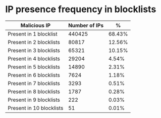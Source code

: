 # IP presence frequency in blocklists
| Malicious IP | Number of IPs | % |
|----|----|----|
| Present in 1 blocklist | 440425 | 68.43% |
| Present in 2 blocklists | 80817 | 12.56% |
| Present in 3 blocklists | 65321 | 10.15% |
| Present in 4 blocklists | 29204 | 4.54% |
| Present in 5 blocklists | 14890 | 2.31% |
| Present in 6 blocklists | 7624 | 1.18% |
| Present in 7 blocklists | 3293 | 0.51% |
| Present in 8 blocklists | 1787 | 0.28% |
| Present in 9 blocklists | 222 | 0.03% |
| Present in 10 blocklists | 51 | 0.01% |
